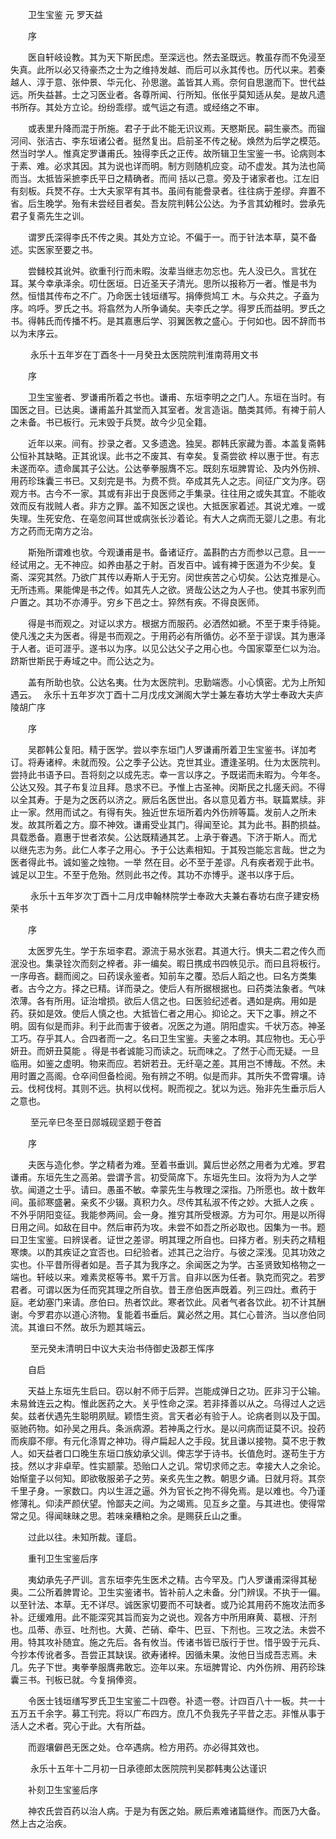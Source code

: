 <!-- { "loadSidebar": true } -->


　　卫生宝鉴 元 罗天益

　　序

　　医自轩岐设教。其为天下斯民虑。至深远也。然去圣既远。教虽存而不免浸至失真。此所以必又待豪杰之士为之维持发越、而后可以永其传也。历代以来。若秦越人、淳于意、张仲景、华元化、孙思邈。盖皆其人焉。奈何自思邈而下。世代益远。所失益甚。士之习医业者。各尊所闻、行所知。伥伥乎莫知适从矣。是故凡遗书所存。其处方立论。纷纷乖缪。或气运之有遗。或经络之不审。

　　或表里升降而混于所施。君子于此不能无识议焉。天愍斯民。嗣生豪杰。而镏河间、张洁古、李东垣诸公者。挺然复出。启前圣不传之秘。焕然为后学之模范。然当时学人。惟真定罗谦甫氏。独得李氏之正传。故所辑卫生宝鉴一书。论病则本于素、难。必求其因。其为说也详而明。制方则随机应变。动不虚发。其为法也简而当。太抵皆采摭李氏平日之精确者。而间 括以己意。旁及于诸家者也。江左旧有刻板。兵燹不存。士大夫家罕有其书。虽间有能誊录者。往往病于差缪。弃置不省。后生晚学。殆有未尝经目者矣。吾友院判韩公公达。为予言其幼稚时。尝承先君子复斋先生之训。

　　谓罗氏深得李氏不传之奥。其处方立论。不偏于一。而于针法本草，莫不备述。实医家至要之书。

　　尝雠校其讹舛。欲重刊行而未暇。汝辈当继志勿忘也。先人没已久。言犹在耳。某今幸承泽余。叨仕医垣。日近圣天子清光。思所以报称万一者。惟是书为然。恒惜其传布之不广。乃命医士钱垣缮写。捐俸赀鸠工 木。与众共之。子盍为序。呜呼。罗氏之书。将翕然为人所争诵矣。夫李氏之学。得罗氏而益明。罗氏之书。得韩氏而传播不朽。是其嘉惠后学、羽翼医教之盛心。于何如也。因不辞而书以为末序云。

　　 永乐十五年岁在丁酉冬十一月癸丑太医院院判淮南蒋用文书

　　序

　　卫生宝鉴者、罗谦甫所着之书也。谦甫、东垣李明之之门人。东垣在当时。有国医之目。已达奥。谦甫盖升其堂而入其室者。发言造诣。酷类其师。有裨于前人之未备。书已板行。元末毁于兵燹。故今少见全籍。

　　近年以来。间有。抄录之者。又多遗逸。独吴。郡韩氏家藏为善。本盖复斋韩公恒补其缺略。正其讹误。此书之不废其、有幸矣。复斋尝欲 梓以惠于世。有志未遂而卒。遗命属其子公达。公达拳拳服膺不忘。既刻东垣脾胃论、及内外伤辨、用药珍珠囊三书已。又刻完是书。为费不赀。卒成其先人之志。间征广文为序。窃观方书。古今不一家。其或有非出于良医师之手集录。往往用之或失其宜。不能收效而反有戕贼人者。非方之罪。盖不知医之误也。大抵医家着述。其说尤难。一或失理。生死安危、在亳忽间耳世或病张长沙着论。有大人之病而无婴儿之患。有北方之药而无南方之治。

　　斯殆所谓难也欤。今观谦甫是书。备诸证疗。盖斟酌古方而参以己意。且一一经试用之。无不神应。如养由基之于射。百发百中。诚有裨于医道为不少矣。复斋、深究其然。乃欲广其传以寿斯人于无穷。闵世疾苦之心切矣。公达克推是心。无所违焉。果能俾是书之传。如其先人之欲。贤哉公达之为人子也。使其书家列而户置之。其功不亦溥乎。穷乡下邑之士。猝然有疾。不得良医师。

　　得是书而观之。对证以求方。根据方而服药。必洒然如褫。不至于束手待毙。使凡浅之夫为医者。得是书而观之。于用药必有所循仿。必不至于谬误。其为惠泽于人者。讵可涯乎。遂书以为序。以见公达父子之用心也。今国家覃至仁以为治。跻斯世斯民于寿域之中。而公达之为。

　　盖有所助也欤。公达名夷。仕为太医院判。忠勤端悫。小心慎密。尤为上所知遇云。　 永乐十五年岁次丁酉十二月戊戌文渊阁大学士兼左春坊大学士奉政大夫庐陵胡广序

　　序

　　吴郡韩公复阳。精于医学。尝以李东垣门人罗谦甫所着卫生宝鉴书。详加考订。将寿诸梓。未就而殁。公之季子公达。克世其业。遭逢圣明。仕为太医院判。尝持此书语予曰。吾将刻之以成先志。幸一言以序之。予既诺而未暇为。今年冬。公达又殁。其子布复泣且拜。恳求不已。予惟上古圣神。闵斯民之扎瘥夭阏。不得以全其寿。于是为之医药以济之。厥后名医世出。各以意见着方书。联篇累牍。非止一家。然用而试之。有得有失。独近世东垣所着内外伤辨等篇。发前人之所未发。故其所着之方。靡不神效。谦甫受业其门。得闻至论。其为此书。斟酌损益。具载悉备。嘉惠于世者浓矣。公达既精通其艺。上承于眷遇。下济于斯人。而尤 以继先志为务。此仁人孝子之用心。予于公达素相知。于其殁岂能忘言哉。世之为医者得此书。诚如鉴之烛物。一举 然在目。必不至于差谬。凡有疾者观于此书。诚足以卫生。不至于危殆。然则此书之传。其功不亦博乎。遂书以序于后。

　　 永乐十五年岁次丁酉十二月戊申翰林院学士奉政大夫兼右春坊右庶子建安杨荣书

　　序

　　太医罗先生。学于东垣李君。源流于易水张君。其道大行。惧夫二君之传久而泯没也。集录铨次而刻之梓者。非一编矣。暇日携成书四帙见示。而曰且将板行。一序毋吝。翻而阅之。曰药误永鉴者。知前车之覆。恐后人蹈之也。曰名方类集者。古今之方。择之已精。详而录之。使后人有所据根据也。曰药类法象者。气味浓薄。各有所用。证治增损。欲后人信之也。曰医验纪述者。遇如是病。用如是药。获如是效。使后人慎之也。大抵皆仁者之用心。抑论之。天下之事。辨之不明。固有似是而非。利于此而害于彼者。况医之为道。阴阳虚实。千状万态。神圣工巧。存乎其人。合四者而一之。名曰卫生宝鉴。夫鉴之本明。其应物也。无心乎妍丑。而妍丑莫能 。得是书者诚能习而读之。玩而味之。了然于心而无疑。一旦临用。如鉴之虚明。物来而应。若妍若丑。无纤亳之差。其用岂不博哉。不然。未用时置之高阁。仓卒间但备检阅。殆有辨之不明。似是而非。其所失不啻霄壤。诗云。伐柯伐柯。其则不远。执柯以伐柯。睨而视之。犹以为远。殆非先生垂示后人之意也。

　　 至元辛巳冬至日郧城砚坚题于卷首

　　序

　　夫医与造化参。学之精者为难。至着书垂训。冀后世必然之用者为尤难。罗君谦甫。东垣先生之高弟。尝谓予言。初受简席下。东垣先生曰。汝将为为人之学欤。闻道之士乎。请曰。愚虽不敏。幸蒙先生与教理之深指。乃所愿也。故十数年间。虽祁寒盛暑。亲炙不少辍。真积力久。尽传其私淑不传之妙。大抵人之疾 。不外乎阴阳变征。我能参两间。会一身。推穷其所受根源。方为可尔。用是以所得日用之间。如敌在目中。然后审药为攻。未尝不如吾之所必取也。因集为一书。题曰卫生宝鉴。曰辨误者。证世之差谬。明其理之所自也。曰择方者。别夫药之精粗寒燠。以酌其疾证之宜否也。曰纪验者。述其己之治疗。与彼之深浅。见其功效之实也。仆平昔所得者如是。吾子其为我序之。余闻医之为学。古圣贤致知格物之一端也。轩岐以来。难素灵枢等书。累千万言。自非以医为任者。孰克而究之。若罗君者。可谓以医为任而究其理之所自欤。昔王彦伯医声既着。列三四灶。煮药于庭。老幼塞门来请。彦伯曰。热者饮此。寒者饮此。风者气者各饮此。初不计其酬谢。今罗君亦以道心济物。复能着书垂后。冀必然之用。其仁心普济。当以彦伯同流。其谁曰不然。故乐为题其端云。

　　 至元癸未清明日中议大夫治书侍御史汲郡王恽序

　　自启

　　天益上东垣先生启曰。窃以射不师于后羿。岂能成弹日之功。匠非习于公输。未易耸连云之构。惟此医药之大。关乎性命之深。若非择善以从之。乌得过人之远矣。兹者伏遇先生聪明夙赋。颖悟生资。言天者必有验于人。论病者则以及于国。驱驰药物。如孙吴之用兵。条派病源。若神禹之行水。是以问病而证莫不识。投药而疾靡不瘳。有元化涤胃之神功。得卢扁起人之手段。犹且谦以接物。莫不忠于教人。如天益者口口晚生东垣口族幼承父训。俾志学于诗书。长值危时。遂苟生于方技。然以才非卓荦。性实颛蒙。恐贻口人之讥。常切求师之志。幸接大人之余论。始惭童子以何知。即欲敬服弟子之劳。亲炙先生之教。朝思夕诵。日就月将。其奈千里孑身。一家数口。内以生涯之逼。外为官长之拘不得免焉。是以难也。今乃谨修薄礼。仰渎严颜伏望。怜鄙夫之间。为之竭焉。见互乡之童。与其进也。使得常常之见。得闻昧昧之思。若味亲糟粕之余。是赐获丘山之重。

　　过此以往。未知所裁。谨启。

　　重刊卫生宝鉴后序

　　夷幼承先子严训。言东垣李先生医术之精。古今罕及。门人罗谦甫深得其秘奥。二公所着脾胃论。卫生实鉴诸书。皆补前人之未备。分门辨误。不执于一偏。以至针法、本草。无不详尽。诚医家切要而不可缺者。或乃论其用药不施攻法而多补。迂缓难用。此不能深究其旨而妄为之说也。观各方中所用麻黄、葛根、汗剂也。瓜蒂、赤豆、吐剂也。大黄、芒硝、牵牛、巴豆、下剂也。三攻之法。未尝不用。特其攻补随宜。施之先后。各有攸当。传诸书皆已版行于世。惜乎毁于元兵、今抄本传讹者多。吾尝正其缺误。欲寿诸梓。因循未果。汝他日当成吾志焉。未几。先子下世。夷拳拳服膺弗敢忘。迩年以来。东垣脾胃论、内外伤辨、用药珍珠囊三书。刊板已就。今复捐俸资。

　　令医士钱垣缮写罗氏卫生宝鉴二十四卷。补遗一卷。计四百八十一板。共一十五万五千余字。募工刊完。将以广布四方。庶几不负我先子平昔之志。非惟从事于活人之术者。究心于此。大有所益。

　　而遐壤僻邑无医之处。仓卒遇病。检方用药。亦必得其效也。

　　 永乐十五年十二月初一日承德郎太医院院判吴郡韩夷公达谨识

　　补刻卫生宝鉴后序

　　神农氏尝百药以治人病。于是为有医之始。厥后素难诸篇继作。而医乃大备。然上古之治疾。

